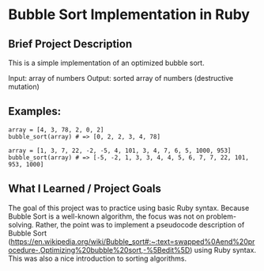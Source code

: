 # Bubble Sort Implementation in Ruby

## Brief Project Description
This is a simple implementation of an optimized bubble sort.

Input: array of numbers
Output: sorted array of numbers (destructive mutation)

## Examples: 

```
array = [4, 3, 78, 2, 0, 2]
bubble_sort(array) # => [0, 2, 2, 3, 4, 78]
```

```
array = [1, 3, 7, 22, -2, -5, 4, 101, 3, 4, 7, 6, 5, 1000, 953]
bubble_sort(array) # => [-5, -2, 1, 3, 3, 4, 4, 5, 6, 7, 7, 22, 101, 953, 1000]
```

## What I Learned / Project Goals
The goal of this project was to practice using basic Ruby syntax. Because Bubble Sort is a well-known algorithm, the focus was not on problem-solving. Rather, the point was to implement a pseudocode description of Bubble Sort (https://en.wikipedia.org/wiki/Bubble_sort#:~:text=swapped%0Aend%20procedure-,Optimizing%20bubble%20sort,-%5Bedit%5D) using Ruby syntax. This was also a nice introduction to sorting algorithms.